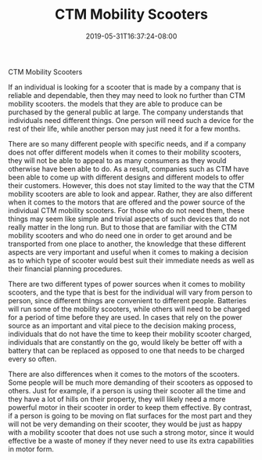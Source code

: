 ﻿---
title: "CTM Mobility Scooters"
date: 2019-05-31T16:37:24-08:00
description: "mobility scooters Tips for Web Success"
featured_image: "/images/mobility scooters.jpg"
tags: ["mobility scooters"]
---

CTM Mobility Scooters
 
If an individual is looking for a scooter that is made by a company that is reliable and dependable, then they may need to look no further than CTM mobility scooters. the models that they are able to produce can be purchased by the general public at large.  The company understands that individuals need different things.  One person will need such a device for the rest of their life, while another person may just need it for a few months.

There are so many different people with specific needs, and if a company does not offer different models when it comes to their mobility scooters, they will not be able to appeal to as many consumers as they would otherwise have been able to do.  As a result, companies such as CTM have been able to come up with different designs and different models to offer their customers.  However, this does not stay limited to the way that the CTM mobility scooters are able to look and appear.  Rather, they are also different when it comes to the motors that are offered and the power source of the individual CTM mobility scooters.  For those who do not need them, these things may seem like simple and trivial aspects of such devices that do not really matter in the long run.  But to those that are familiar with the CTM mobility scooters and who do need one in order to get around and be transported from one place to another, the knowledge that these different aspects are very important and useful when it comes to making a decision as to which type of scooter would best suit their immediate needs as well as their financial planning procedures.  
 
There are two different types of power sources when it comes to mobility scooters, and the type that is best for the individual will vary from person to person, since different things are convenient to different people.  Batteries will run some of the mobility scooters, while others will need to be charged for a period of time before they are used.  In cases that rely on the power source as an important and vital piece to the decision making process, individuals that do not have the time to keep their mobility scooter charged, individuals that are constantly on the go, would likely be better off with a battery that can be replaced as opposed to one that needs to be charged every so often.

There are also differences when it comes to the motors of the scooters.  Some people will be much more demanding of their scooters as opposed to others.  Just for example, if a person is using their scooter all the time and they have a lot of hills on their property, they will likely need a more powerful motor in their scooter in order to keep them effective.  By contrast, if a person is going to be moving on flat surfaces for the most part and they will not be very demanding on their scooter, they would be just as happy with a mobility scooter that does not use such a strong motor, since it would effective be a waste of money if they never need to use its extra capabilities in motor form.

